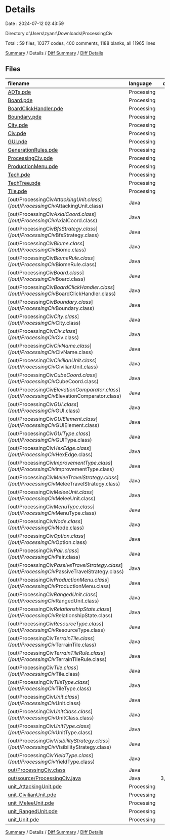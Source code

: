 # Details

Date : 2024-07-12 02:43:59

Directory c:\\Users\\zyanr\\Downloads\\ProcessingCiv

Total : 59 files,  10377 codes, 400 comments, 1188 blanks, all 11965 lines

[Summary](results.md) / Details / [Diff Summary](diff.md) / [Diff Details](diff-details.md)

## Files
| filename | language | code | comment | blank | total |
| :--- | :--- | ---: | ---: | ---: | ---: |
| [ADTs.pde](/ADTs.pde) | Processing | 155 | 7 | 39 | 201 |
| [Board.pde](/Board.pde) | Processing | 661 | 6 | 72 | 739 |
| [BoardClickHandler.pde](/BoardClickHandler.pde) | Processing | 143 | 1 | 11 | 155 |
| [Boundary.pde](/Boundary.pde) | Processing | 99 | 4 | 18 | 121 |
| [City.pde](/City.pde) | Processing | 517 | 2 | 69 | 588 |
| [Civ.pde](/Civ.pde) | Processing | 388 | 2 | 65 | 455 |
| [GUI.pde](/GUI.pde) | Processing | 134 | 10 | 25 | 169 |
| [GenerationRules.pde](/GenerationRules.pde) | Processing | 37 | 0 | 7 | 44 |
| [ProcessingCiv.pde](/ProcessingCiv.pde) | Processing | 440 | 48 | 91 | 579 |
| [ProductionMenu.pde](/ProductionMenu.pde) | Processing | 108 | 16 | 16 | 140 |
| [Tech.pde](/Tech.pde) | Processing | 69 | 1 | 8 | 78 |
| [TechTree.pde](/TechTree.pde) | Processing | 105 | 5 | 12 | 122 |
| [Tile.pde](/Tile.pde) | Processing | 172 | 4 | 28 | 204 |
| [out/ProcessingCiv$AttackingUnit.class](/out/ProcessingCiv$AttackingUnit.class) | Java | 68 | 0 | 1 | 69 |
| [out/ProcessingCiv$AxialCoord.class](/out/ProcessingCiv$AxialCoord.class) | Java | 26 | 0 | 0 | 26 |
| [out/ProcessingCiv$BfsStrategy.class](/out/ProcessingCiv$BfsStrategy.class) | Java | 6 | 0 | 0 | 6 |
| [out/ProcessingCiv$Biome.class](/out/ProcessingCiv$Biome.class) | Java | 18 | 0 | 1 | 19 |
| [out/ProcessingCiv$BiomeRule.class](/out/ProcessingCiv$BiomeRule.class) | Java | 12 | 0 | 0 | 12 |
| [out/ProcessingCiv$Board.class](/out/ProcessingCiv$Board.class) | Java | 362 | 0 | 0 | 362 |
| [out/ProcessingCiv$BoardClickHandler.class](/out/ProcessingCiv$BoardClickHandler.class) | Java | 187 | 0 | 0 | 187 |
| [out/ProcessingCiv$Boundary.class](/out/ProcessingCiv$Boundary.class) | Java | 71 | 0 | 0 | 71 |
| [out/ProcessingCiv$City.class](/out/ProcessingCiv$City.class) | Java | 242 | 0 | 2 | 244 |
| [out/ProcessingCiv$Civ.class](/out/ProcessingCiv$Civ.class) | Java | 212 | 142 | 5 | 359 |
| [out/ProcessingCiv$CivName.class](/out/ProcessingCiv$CivName.class) | Java | 27 | 0 | 0 | 27 |
| [out/ProcessingCiv$CivilianUnit.class](/out/ProcessingCiv$CivilianUnit.class) | Java | 161 | 0 | 3 | 164 |
| [out/ProcessingCiv$CubeCoord.class](/out/ProcessingCiv$CubeCoord.class) | Java | 10 | 0 | 1 | 11 |
| [out/ProcessingCiv$ElevationComparator.class](/out/ProcessingCiv$ElevationComparator.class) | Java | 12 | 0 | 0 | 12 |
| [out/ProcessingCiv$GUI.class](/out/ProcessingCiv$GUI.class) | Java | 36 | 0 | 0 | 36 |
| [out/ProcessingCiv$GUIElement.class](/out/ProcessingCiv$GUIElement.class) | Java | 36 | 0 | 0 | 36 |
| [out/ProcessingCiv$GUIType.class](/out/ProcessingCiv$GUIType.class) | Java | 14 | 0 | 0 | 14 |
| [out/ProcessingCiv$HexEdge.class](/out/ProcessingCiv$HexEdge.class) | Java | 15 | 0 | 0 | 15 |
| [out/ProcessingCiv$ImprovementType.class](/out/ProcessingCiv$ImprovementType.class) | Java | 29 | 0 | 0 | 29 |
| [out/ProcessingCiv$MeleeTravelStrategy.class](/out/ProcessingCiv$MeleeTravelStrategy.class) | Java | 42 | 0 | 1 | 43 |
| [out/ProcessingCiv$MeleeUnit.class](/out/ProcessingCiv$MeleeUnit.class) | Java | 97 | 0 | 0 | 97 |
| [out/ProcessingCiv$MenuType.class](/out/ProcessingCiv$MenuType.class) | Java | 12 | 0 | 0 | 12 |
| [out/ProcessingCiv$Node.class](/out/ProcessingCiv$Node.class) | Java | 23 | 0 | 0 | 23 |
| [out/ProcessingCiv$Option.class](/out/ProcessingCiv$Option.class) | Java | 22 | 0 | 0 | 22 |
| [out/ProcessingCiv$Pair.class](/out/ProcessingCiv$Pair.class) | Java | 25 | 0 | 0 | 25 |
| [out/ProcessingCiv$PassiveTravelStrategy.class](/out/ProcessingCiv$PassiveTravelStrategy.class) | Java | 28 | 0 | 1 | 29 |
| [out/ProcessingCiv$ProductionMenu.class](/out/ProcessingCiv$ProductionMenu.class) | Java | 53 | 0 | 0 | 53 |
| [out/ProcessingCiv$RangedUnit.class](/out/ProcessingCiv$RangedUnit.class) | Java | 62 | 23 | 1 | 86 |
| [out/ProcessingCiv$RelationshipState.class](/out/ProcessingCiv$RelationshipState.class) | Java | 19 | 0 | 0 | 19 |
| [out/ProcessingCiv$ResourceType.class](/out/ProcessingCiv$ResourceType.class) | Java | 16 | 12 | 0 | 28 |
| [out/ProcessingCiv$TerrainTile.class](/out/ProcessingCiv$TerrainTile.class) | Java | 23 | 0 | 0 | 23 |
| [out/ProcessingCiv$TerrainTileRule.class](/out/ProcessingCiv$TerrainTileRule.class) | Java | 12 | 0 | 0 | 12 |
| [out/ProcessingCiv$Tile.class](/out/ProcessingCiv$Tile.class) | Java | 32 | 0 | 0 | 32 |
| [out/ProcessingCiv$TileType.class](/out/ProcessingCiv$TileType.class) | Java | 65 | 0 | 0 | 65 |
| [out/ProcessingCiv$Unit.class](/out/ProcessingCiv$Unit.class) | Java | 186 | 0 | 0 | 186 |
| [out/ProcessingCiv$UnitClass.class](/out/ProcessingCiv$UnitClass.class) | Java | 16 | 0 | 0 | 16 |
| [out/ProcessingCiv$UnitType.class](/out/ProcessingCiv$UnitType.class) | Java | 16 | 0 | 0 | 16 |
| [out/ProcessingCiv$VisibilityStrategy.class](/out/ProcessingCiv$VisibilityStrategy.class) | Java | 23 | 0 | 1 | 24 |
| [out/ProcessingCiv$YieldType.class](/out/ProcessingCiv$YieldType.class) | Java | 16 | 0 | 0 | 16 |
| [out/ProcessingCiv.class](/out/ProcessingCiv.class) | Java | 238 | 0 | 1 | 239 |
| [out/source/ProcessingCiv.java](/out/source/ProcessingCiv.java) | Java | 3,828 | 109 | 587 | 4,524 |
| [unit_AttackingUnit.pde](/unit_AttackingUnit.pde) | Processing | 46 | 0 | 5 | 51 |
| [unit_CivilianUnit.pde](/unit_CivilianUnit.pde) | Processing | 139 | 0 | 15 | 154 |
| [unit_MeleeUnit.pde](/unit_MeleeUnit.pde) | Processing | 196 | 1 | 22 | 219 |
| [unit_RangedUnit.pde](/unit_RangedUnit.pde) | Processing | 121 | 0 | 14 | 135 |
| [unit_Unit.pde](/unit_Unit.pde) | Processing | 449 | 7 | 66 | 522 |

[Summary](results.md) / Details / [Diff Summary](diff.md) / [Diff Details](diff-details.md)